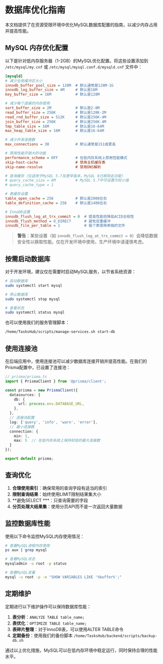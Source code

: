 # 数据库优化指南

本文档提供了在资源受限环境中优化MySQL数据库配置的指南，以减少内存占用并提高性能。

## MySQL 内存优化配置

以下是针对低内存服务器（1-2GB）的MySQL优化配置。将这些设置添加到 `/etc/mysql/my.cnf` 或 `/etc/mysql/mysql.conf.d/mysqld.cnf` 文件中：

```ini
[mysqld]
# 减少全局缓冲区大小
innodb_buffer_pool_size = 128M  # 默认通常是128M-1G
innodb_log_buffer_size = 4M     # 默认是16M
key_buffer_size = 16M           # 默认是128M

# 减少每个连接的内存使用
sort_buffer_size = 2M           # 默认是2-8M
read_buffer_size = 256K         # 默认是128K-2M
read_rnd_buffer_size = 512K     # 默认是256K-4M
join_buffer_size = 256K         # 默认是256K-4M
tmp_table_size = 16M            # 默认是16-64M
max_heap_table_size = 16M       # 默认是16-64M

# 减少并发连接数
max_connections = 30            # 默认通常是151或更高

# 禁用性能开销大的功能
performance_schema = OFF        # 在低内存系统上禁用性能模式
skip-host-cache                 # 禁用主机缓存表
skip-name-resolve               # 禁用DNS解析

# 查询缓存（仅适用于MySQL 5.7及更早版本，MySQL 8已移除此功能）
# query_cache_size = 8M         # MySQL 5.7中可设置为较小值
# query_cache_type = 1

# 表缓存设置
table_open_cache = 256          # 默认是2000左右
table_definition_cache = 256    # 默认是1400左右

# InnoDB设置
innodb_flush_log_at_trx_commit = 0  # 提高性能但降低ACID合规性
innodb_flush_method = O_DIRECT      # 避免双重缓冲
innodb_file_per_table = 1           # 每个表使用单独的文件
```

> **警告**：某些设置（如 `innodb_flush_log_at_trx_commit = 0`）会降低数据安全性以换取性能。仅在开发环境中使用，生产环境中请谨慎考虑。

## 按需启动数据库

对于开发环境，建议仅在需要时启动MySQL服务，以节省系统资源：

```bash
# 启动数据库
sudo systemctl start mysql

# 停止数据库
sudo systemctl stop mysql

# 查看状态
sudo systemctl status mysql
```

也可以使用我们的服务管理脚本：

```bash
/home/TasksHub/scripts/manage-services.sh start-db
```

## 使用连接池

在后端应用中，使用连接池可以减少数据库连接开销并提高性能。在我们的Prisma配置中，已设置了连接池：

```typescript
// prisma/prisma.ts
import { PrismaClient } from '@prisma/client';

const prisma = new PrismaClient({
  datasources: {
    db: {
      url: process.env.DATABASE_URL,
    },
  },
  // 连接池配置
  log: ['query', 'info', 'warn', 'error'],
  // 最小连接数
  connection: {
    min: 1,
    max: 5  // 在低内存系统上保持较低的最大连接数
  }
});

export default prisma;
```

## 查询优化

1. **合理使用索引**：确保常用的查询字段有适当的索引
2. **限制查询结果**：始终使用LIMIT限制结果集大小
3. **避免SELECT ***：只查询需要的字段
4. **分页处理大结果集**：使用分页API而不是一次返回大量数据

## 监控数据库性能

使用以下命令监控MySQL内存使用情况：

```bash
# 查看MySQL进程内存使用
ps aux | grep mysql

# 查看MySQL状态
mysqladmin -u root -p status

# 查看MySQL变量
mysql -u root -p -e "SHOW VARIABLES LIKE '%buffer%';"
```

## 定期维护

定期进行以下维护操作可以保持数据库性能：

1. **表分析**：`ANALYZE TABLE table_name;`
2. **表优化**：`OPTIMIZE TABLE table_name;`
3. **表碎片整理**：对于InnoDB表，可以使用ALTER TABLE命令
4. **定期备份**：使用我们的备份脚本 `/home/TasksHub/backend/scripts/backup-db.sh`

通过以上优化措施，MySQL可以在低内存环境中稳定运行，同时保持合理的性能水平。 
